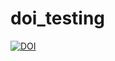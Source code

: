 # doi_testing

[![DOI](https://sandbox.zenodo.org/badge/932373958.svg)](https://handle.stage.datacite.org/10.5072/zenodo.166471)
